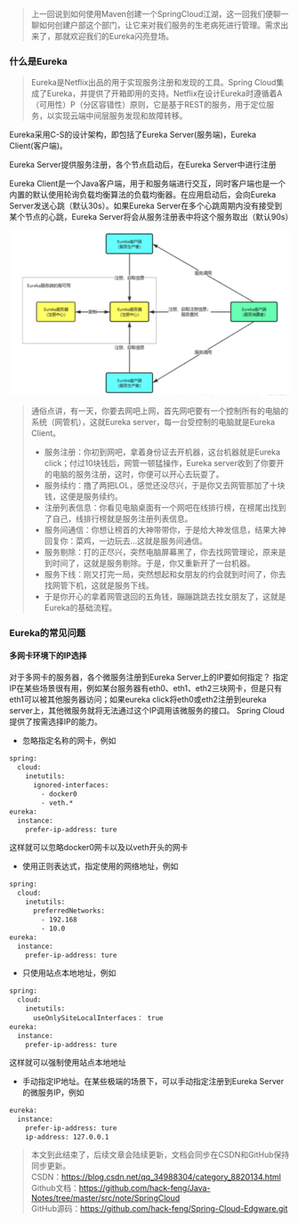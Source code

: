 > 上一回说到如何使用Maven创建一个SpringCloud江湖，这一回我们便聊一聊如何创建户部这个部门，让它来对我们服务的生老病死进行管理。需求出来了，那就欢迎我们的Eureka闪亮登场。

### 什么是Eureka
> Eureka是Netflix出品的用于实现服务注册和发现的工具。Spring Cloud集成了Eureka，并提供了开箱即用的支持。Netflix在设计Eureka时遵循着A（可用性）P（分区容错性）原则，它是基于REST的服务，用于定位服务，以实现云端中间层服务发现和故障转移。

Eureka采用C-S的设计架构，即包括了Eureka Server(服务端)，Eureka Client(客户端)。

Eureka Server提供服务注册，各个节点启动后，在Eureka Server中进行注册

Eureka Client是一个Java客户端，用于和服务端进行交互，同时客户端也是一个内置的默认使用轮询负载均衡算法的负载均衡器。在应用启动后，会向Eureka Server发送心跳（默认30s）。如果Eureka Server在多个心跳周期内没有接受到某个节点的心跳，Eureka Server将会从服务注册表中将这个服务取出（默认90s）

![SpringCloud江湖](./images/02/0-flow.jpg)

> 通俗点讲，有一天，你要去网吧上网，首先网吧要有一个控制所有的电脑的系统（网管机），这就Eureka server，每一台受控制的电脑就是Eureka Client。
> * 服务注册：你初到网吧，拿着身份证去开机器，这台机器就是Eureka click；付过10块钱后，网管一顿猛操作，Eureka server收到了你要开的电脑的服务注册，这时，你便可以开心去玩耍了。
> * 服务续约：撸了两把LOL，感觉还没尽兴，于是你又去网管那加了十块钱，这便是服务续约。
> * 注册列表信息：你看见电脑桌面有一个网吧在线排行榜，在榜尾出找到了自己，线排行榜就是服务注册列表信息。
> * 服务间通信：你想让榜首的大神带带你，于是给大神发信息，结果大神回复你：菜鸡，一边玩去...这就是服务间通信。
> * 服务剔除：打的正尽兴，突然电脑屏幕黑了，你去找网管理论，原来是到时间了，这就是服务剔除。于是，你又重新开了一台机器。
> * 服务下线：刚又打完一局，突然想起和女朋友的约会就到时间了，你去找网管下机，这就是服务下线。
> * 于是你开心的拿着网管退回的五角钱，蹦蹦跳跳去找女朋友了，这就是Eureka的基础流程。

### Eureka的常见问题

#### 多网卡环境下的IP选择

对于多网卡的服务器，各个微服务注册到Eureka Server上的IP要如何指定？
指定IP在某些场景很有用，例如某台服务器有eth0、eth1、eth2三块网卡，但是只有eth1可以被其他服务器访问；如果eureka click将eth0或eth2注册到eureka server上，其他微服务就将无法通过这个IP调用该微服务的接口。
Spring Cloud提供了按需选择IP的能力。

* 忽略指定名称的网卡，例如
~~~
spring:
  cloud:
    inetutils:
      ignored-interfaces:
        - docker0
        - veth.*
eureka:
  instance:
    prefer-ip-address: ture
~~~
这样就可以忽略docker0网卡以及以veth开头的网卡

* 使用正则表达式，指定使用的网络地址，例如
~~~
spring:
  cloud:
    inetutils:
      preferredNetworks:
        - 192.168
        - 10.0
eureka:
  instance:
    prefer-ip-address: ture
~~~

* 只使用站点本地地址，例如
~~~
spring:
  cloud:
    inetutils:
      useOnlySiteLocalInterfaces： true
eureka:
  instance:
    prefer-ip-address: ture
~~~
这样就可以强制使用站点本地地址

* 手动指定IP地址。在某些极端的场景下，可以手动指定注册到Eureka Server的微服务IP，例如
~~~
eureka:
  instance:
    prefer-ip-address: ture
    ip-address: 127.0.0.1
~~~

> 本文到此结束了，后续文章会陆续更新，文档会同步在CSDN和GitHub保持同步更新。<br>
> CSDN：https://blog.csdn.net/qq_34988304/category_8820134.html <br>
> Github文档：https://github.com/hack-feng/Java-Notes/tree/master/src/note/SpringCloud <br>
> GitHub源码：https://github.com/hack-feng/Spring-Cloud-Edgware.git <br>